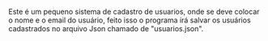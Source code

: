 Este é um pequeno sistema de cadastro de usuarios, onde se deve colocar o nome e o email do usuário, feito isso o programa irá salvar os usuários cadastrados no arquivo Json chamado de "usuarios.json".
